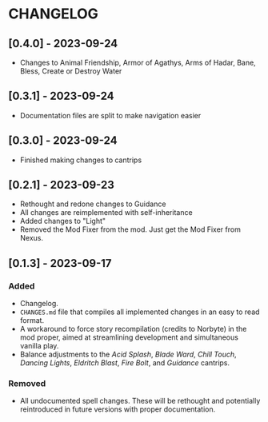 # CHANGELOG

## \[0.4.0\] - 2023-09-24

+ Changes to Animal Friendship, Armor of Agathys, Arms of Hadar, Bane, 
Bless, Create or Destroy Water

## \[0.3.1\] - 2023-09-24

+ Documentation files are split to make navigation easier

## \[0.3.0\] - 2023-09-24

+ Finished making changes to cantrips

## \[0.2.1\] - 2023-09-23

+ Rethought and redone changes to Guidance
+ All changes are reimplemented with self-inheritance
+ Added changes to "Light"
+ Removed the Mod Fixer from the mod. Just get the Mod Fixer from Nexus.

## \[0.1.3\] - 2023-09-17

### Added

- Changelog.
- `CHANGES.md` file that compiles all implemented changes in an easy to
read format.
- A workaround to force story recompilation (credits to Norbyte) in
the mod proper, aimed at streamlining development and simultaneous
vanilla play.
- Balance adjustments to the *Acid Splash*, *Blade Ward*,
*Chill Touch*, *Dancing Lights*, *Eldritch Blast*, *Fire Bolt*,
and *Guidance* cantrips.

### Removed

- All undocumented spell changes. These will be rethought and
potentially reintroduced in future versions with proper
documentation.

